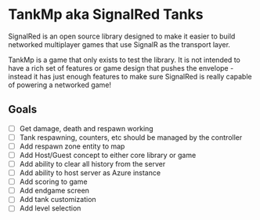 # TankMp aka SignalRed Tanks

SignalRed is an open source library designed to make it easier to build networked multiplayer games that use SignalR as the transport layer.

TankMp is a game that only exists to test the library. It is not intended to have a rich set of features or game design that pushes the envelope - instead it has just enough features to make sure SignalRed is really capable of powering a networked game!

## Goals

- [ ] Get damage, death and respawn working
- [ ] Tank respawning, counters, etc should be managed by the controller
- [ ] Add respawn zone entity to map
- [ ] Add Host/Guest concept to either core library or game
- [ ] Add ability to clear all history from the server
- [ ] Add ability to host server as Azure instance
- [ ] Add scoring to game
- [ ] Add endgame screen
- [ ] Add tank customization
- [ ] Add level selection
